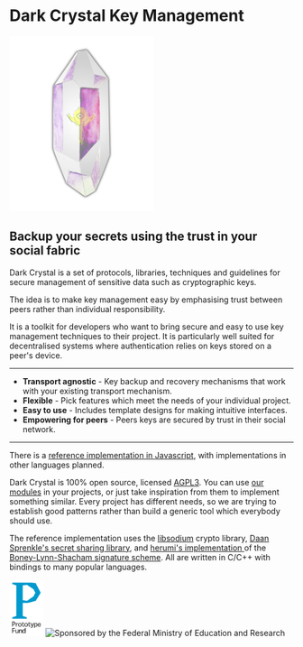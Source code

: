# Dark Crystal Key Management

<img alt="dark crystal logo" src="./assets/dc_key.png" class="center">
<h2>Backup your secrets using the trust in your social fabric</h2>

Dark Crystal is a set of protocols, libraries, techniques and guidelines for secure management of sensitive data such as cryptographic keys. 

The idea is to make key management easy by emphasising trust between peers rather than individual responsibility.

It is a toolkit for developers who want to bring secure and easy to use key management techniques to their project.  It is particularly well suited for decentralised systems where authentication relies on keys stored on a peer's device.

---

- **Transport agnostic** - Key backup and recovery mechanisms that work with your existing transport mechanism.
- **Flexible** - Pick features which meet the needs of your individual project.
- **Easy to use** - Includes template designs for making intuitive interfaces.
- **Empowering for peers** - Peers keys are secured by trust in their social network.

---

There is a [reference implementation in Javascript](https://gitlab.com/dark-crystal), with implementations in other languages planned.

Dark Crystal is 100% open source, licensed [AGPL3](https://www.gnu.org/licenses/agpl-3.0.en.html).  You can use [our modules](https://gitlab.com/dark-crystal) in your projects, or just take inspiration from them to implement something similar. Every project has different needs, so we are trying to establish good patterns rather than build a generic tool which everybody should use.

The reference implementation uses the [libsodium](https://download.libsodium.org/doc/) crypto library, [Daan Sprenkle's secret sharing library](https://github.com/dsprenkels/sss), and [herumi's implementation ](https://github.com/herumi/bls) of the [Boney-Lynn-Shacham signature scheme](https://hovav.net/ucsd/dist/sigs.pdf).  All are written in C/C++ with bindings to many popular languages.

<img src="./assets/prototype.svg" height="100" alt="Prototype Fund logo"></a>
<img src="./assets/images/BMBF_gefoerdert_2017_en.jpg" width="200" alt="Sponsored by the Federal Ministry of Education and Research">
